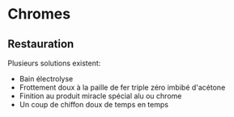 # Chromes
## Restauration

Plusieurs solutions existent:
- Bain électrolyse
- Frottement doux à la paille de fer triple zéro imbibé d'acétone
- Finition au produit miracle spécial alu ou chrome
- Un coup de chiffon doux de temps en temps
